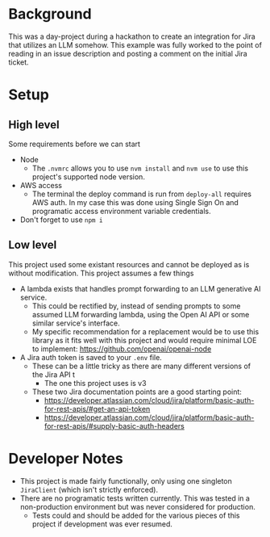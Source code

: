 # Background

This was a day-project during a hackathon to create an integration for Jira that utilizes an LLM somehow. This example was fully worked to the point of reading in an issue description and posting a comment on the initial Jira ticket.

# Setup

## High level

Some requirements before we can start

- Node
    - The `.nvmrc` allows you to use `nvm install` and `nvm use` to use this project's supported node version.
- AWS access
    - The terminal the deploy command is run from `deploy-all` requires AWS auth. In my case this was done using Single Sign On and programatic access environment variable credentials.
- Don't forget to use `npm i`

## Low level

This project used some existant resources and cannot be deployed as is without modification. This project assumes a few things

- A lambda exists that handles prompt forwarding to an LLM generative AI service.
    - This could be rectified by, instead of sending prompts to some assumed LLM forwarding lambda, using the Open AI API or some similar service's interface.
    - My specific recommendation for a replacement would be to use this library as it fits well with this project and would require minimal LOE to implement: https://github.com/openai/openai-node
- A Jira auth token is saved to your `.env` file.
    - These can be a little tricky as there are many different versions of the Jira API t
        - The one this project uses is v3
    - These two Jira documentation points are a good starting point: 
        - https://developer.atlassian.com/cloud/jira/platform/basic-auth-for-rest-apis/#get-an-api-token
        - https://developer.atlassian.com/cloud/jira/platform/basic-auth-for-rest-apis/#supply-basic-auth-headers

# Developer Notes

- This project is made fairly functionally, only using one singleton `JiraClient` (which isn't strictly enforced).
- There are no programatic tests written currently. This was tested in a non-production environment but was never considered for production.
    - Tests could and should be added for the various pieces of this project if development was ever resumed.
